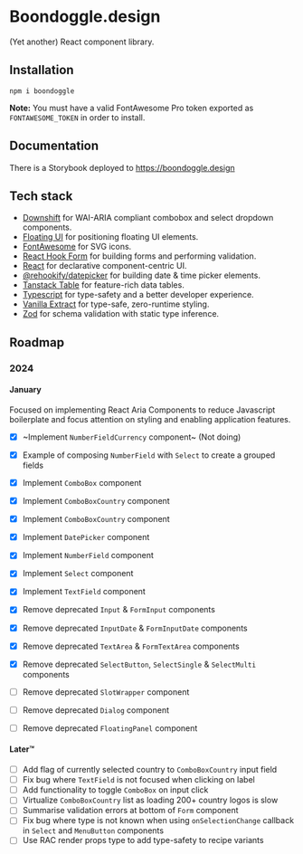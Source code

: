 # Boondoggle.design

(Yet another) React component library.

## Installation

```shell
npm i boondoggle
```

**Note:** You must have a valid FontAwesome Pro token exported as
`FONTAWESOME_TOKEN` in order to install.

## Documentation

There is a Storybook deployed to <https://boondoggle.design>

## Tech stack

-   [Downshift](https://www.downshift-js.com/) for WAI-ARIA compliant combobox
    and select dropdown components.
-   [Floating UI](https://floating-ui.com/) for positioning floating UI
    elements.
-   [FontAwesome](https://fontawesome.com/) for SVG icons.
-   [React Hook Form](https://www.react-hook-form.com/) for building forms and
    performing validation.
-   [React](https://react.dev/) for declarative component-centric UI.
-   [@rehookify/datepicker](https://github.com/rehookify/datepicker) for
    building date & time picker elements.
-   [Tanstack Table](https://tanstack.com/table/v8) for feature-rich data
    tables.
-   [Typescript](https://www.typescriptlang.org/) for type-safety and a better
    developer experience.
-   [Vanilla Extract](https://vanilla-extract.style/) for type-safe,
    zero-runtime styling.
-   [Zod](https://zod.dev/) for schema validation with static type inference.

## Roadmap

### 2024

#### January

Focused on implementing React Aria Components to reduce Javascript boilerplate
and focus attention on styling and enabling application features.

-   [x] ~Implement `NumberFieldCurrency` component~ (Not doing)
-   [x] Example of composing `NumberField` with `Select` to create a grouped
        fields
-   [x] Implement `ComboBox` component
-   [x] Implement `ComboBoxCountry` component
-   [x] Implement `ComboBoxCountry` component
-   [x] Implement `DatePicker` component
-   [x] Implement `NumberField` component
-   [x] Implement `Select` component
-   [x] Implement `TextField` component
-   [x] Remove deprecated `Input` & `FormInput` components
-   [x] Remove deprecated `InputDate` & `FormInputDate` components
-   [x] Remove deprecated `TextArea` & `FormTextArea` components
-   [x] Remove deprecated `SelectButton`, `SelectSingle` & `SelectMulti`
        components

-   [ ] Remove deprecated `SlotWrapper` component
-   [ ] Remove deprecated `Dialog` component
-   [ ] Remove deprecated `FloatingPanel` component

#### Later™️

-   [ ] Add flag of currently selected country to `ComboBoxCountry` input field
-   [ ] Fix bug where `TextField` is not focused when clicking on label
-   [ ] Add functionality to toggle `ComboBox` on input click
-   [ ] Virtualize `ComboBoxCountry` list as loading 200+ country logos is slow
-   [ ] Summarise validation errors at bottom of `Form` component
-   [ ] Fix bug where type is not known when using `onSelectionChange` callback
        in `Select` and `MenuButton` components
-   [ ] Use RAC render props type to add type-safety to recipe variants
